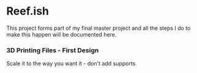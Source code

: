 # Reef.ish
This project forms part of my final master project and all the steps I do to make this happen will be documented here. 

### 3D Printing Files - First Design 
Scale it to the way you want it - don't add supports 

